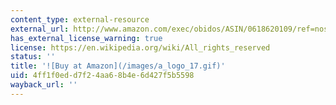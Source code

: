 ```yaml
---
content_type: external-resource
external_url: http://www.amazon.com/exec/obidos/ASIN/0618620109/ref=nosim/mitopencourse-20
has_external_license_warning: true
license: https://en.wikipedia.org/wiki/All_rights_reserved
status: ''
title: '![Buy at Amazon](/images/a_logo_17.gif)'
uid: 4ff1f0ed-d7f2-4aa6-8b4e-6d427f5b5598
wayback_url: ''
---
```

